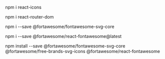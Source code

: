 
npm i react-icons

npm i react-router-dom

npm i --save @fortawesome/fontawesome-svg-core

npm i --save @fortawesome/react-fontawesome@latest

npm install --save @fortawesome/fontawesome-svg-core @fortawesome/free-brands-svg-icons @fortawesome/react-fontawesome
